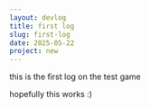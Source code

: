 ```yaml
---
layout: devlog
title: first log
slug: first-log
date: 2025-05-22
project: new
---
```


this is the first log on the test game

hopefully this works :)